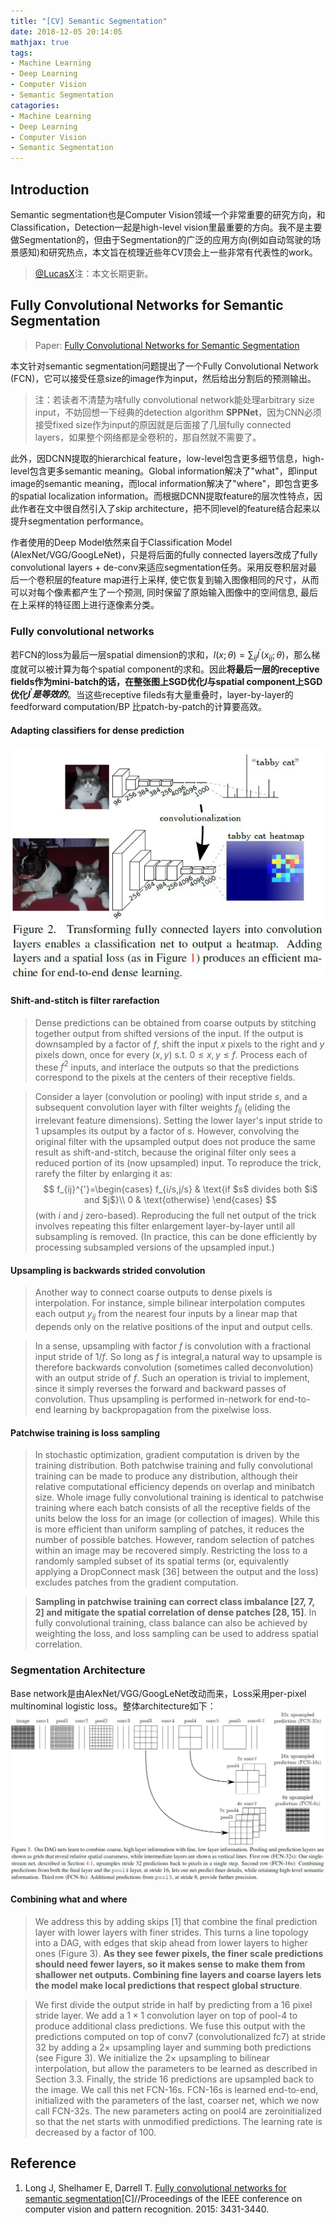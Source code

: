 ```yaml
---
title: "[CV] Semantic Segmentation"
date: 2018-12-05 20:14:05
mathjax: true
tags:
- Machine Learning
- Deep Learning
- Computer Vision
- Semantic Segmentation
catagories:
- Machine Learning
- Deep Learning
- Computer Vision
- Semantic Segmentation
---
```

## Introduction
Semantic segmentation也是Computer Vision领域一个非常重要的研究方向，和Classification，Detection一起是high-level vision里最重要的方向。我不是主要做Segmentation的，但由于Segmentation的广泛的应用方向(例如自动驾驶的场景感知)和研究热点，本文旨在梳理近些年CV顶会上一些非常有代表性的work。

> [@LucasX](https://www.zhihu.com/people/xulu-0620/activities)注：本文长期更新。

## Fully Convolutional Networks for Semantic Segmentation
> Paper: [Fully Convolutional Networks for Semantic Segmentation](http://openaccess.thecvf.com/content_cvpr_2015/papers/Long_Fully_Convolutional_Networks_2015_CVPR_paper.pdf)

本文针对semantic segmentation问题提出了一个Fully Convolutional Network (FCN)，它可以接受任意size的image作为input，然后给出分割后的预测输出。
> 注：若读者不清楚为啥fully convolutional network能处理arbitrary size input，不妨回想一下经典的detection algorithm **SPPNet**，因为CNN必须接受fixed size作为input的原因就是后面接了几层fully connected layers，如果整个网络都是全卷积的，那自然就不需要了。

此外，因DCNN提取的hierarchical feature，low-level包含更多细节信息，high-level包含更多semantic meaning。Global information解决了"what"，即input image的semantic meaning，而local information解决了"where"，即包含更多的spatial localization information。而根据DCNN提取feature的层次性特点，因此作者在文中很自然引入了skip architecture，把不同level的feature结合起来以提升segmentation performance。

作者使用的Deep Model依然来自于Classification Model (AlexNet/VGG/GoogLeNet)，只是将后面的fully connected layers改成了fully convolutional layers + de-conv来适应segmentation任务。采用反卷积层对最后一个卷积层的feature map进行上采样, 使它恢复到输入图像相同的尺寸，从而可以对每个像素都产生了一个预测, 同时保留了原始输入图像中的空间信息, 最后在上采样的特征图上进行逐像素分类。

### Fully convolutional networks
若FCN的loss为最后一层spatial dimension的求和，$l(x;\theta)=\sum_{ij}l^{'}(x_{ij};\theta)$，那么梯度就可以被计算为每个spatial component的求和。因此**将最后一层的receptive fields作为mini-batch的话，在整张图上SGD优化$l$与spatial component上SGD优化$l^{'}是等效的$**。当这些receptive fileds有大量重叠时，layer-by-layer的feedforward computation/BP 比patch-by-patch的计算要高效。

#### Adapting classifiers for dense prediction
![Convert to FCN](https://raw.githubusercontent.com/lucasxlu/blog/master/source/_posts/cv-segmentation/convert_to_fcn.jpg)

#### Shift-and-stitch is filter rarefaction
> Dense predictions can be obtained from coarse outputs
by stitching together output from shifted versions of the input. If the output is downsampled by a factor of $f$, shift the input $x$ pixels to the right and $y$ pixels down, once for every $(x, y)$ s.t. $0\leq x, y \leq f$. Process each of these $f^2$ inputs, and interlace the outputs so that the predictions correspond to the pixels at the centers of their receptive fields.

> Consider a layer (convolution or pooling) with input stride
$s$, and a subsequent convolution layer with filter weights
$f_{ij}$ (eliding the irrelevant feature dimensions). Setting the lower layer's input stride to 1 upsamples its output by a
factor of $s$. However, convolving the original filter with
the upsampled output does not produce the same result as
shift-and-stitch, because the original filter only sees a reduced portion of its (now upsampled) input. To reproduce the trick, rarefy the filter by enlarging it as:
$$
f_{ij}^{'}=\begin{cases}
    f_{i/s,j/s} & \text{if $s$ divides both $i$ and $j$}\\
    0 & \text{otherwise}
\end{cases}
$$
> (with $i$ and $j$ zero-based). Reproducing the full net output
of the trick involves repeating this filter enlargement layer-by-layer until all subsampling is removed. (In practice, this can be done efficiently by processing subsampled versions
of the upsampled input.)

#### Upsampling is backwards strided convolution
> Another way to connect coarse outputs to dense pixels
is interpolation. For instance, simple bilinear interpolation
computes each output $y_{ij}$ from the nearest four inputs by a
linear map that depends only on the relative positions of the
input and output cells.

> In a sense, upsampling with factor $f$ is convolution with
a fractional input stride of $1/f$. So long as $f$ is integral,a natural way to upsample is therefore backwards convolution
(sometimes called deconvolution) with an output stride of
$f$. Such an operation is trivial to implement, since it simply
reverses the forward and backward passes of convolution.
Thus upsampling is performed in-network for end-to-end learning by backpropagation from the pixelwise loss.

#### Patchwise training is loss sampling
> In stochastic optimization, gradient computation is
driven by the training distribution. Both patchwise training
and fully convolutional training can be made to produce
any distribution, although their relative computational
efficiency depends on overlap and minibatch size. Whole
image fully convolutional training is identical to patchwise
training where each batch consists of all the receptive fields
of the units below the loss for an image (or collection of
images). While this is more efficient than uniform sampling
of patches, it reduces the number of possible batches. However,
random selection of patches within an image may be
recovered simply. Restricting the loss to a randomly sampled
subset of its spatial terms (or, equivalently applying a
DropConnect mask [36] between the output and the loss) excludes patches from the gradient computation.

> **Sampling in patchwise training can correct class imbalance
[27, 7, 2] and mitigate the spatial correlation of dense
patches [28, 15]**. In fully convolutional training, class balance can also be achieved by weighting the loss, and loss sampling can be used to address spatial correlation.

### Segmentation Architecture
Base network是由AlexNet/VGG/GoogLeNet改动而来，Loss采用per-pixel multinominal logistic loss。整体architecture如下：
![DAG Nets in FCN](https://raw.githubusercontent.com/lucasxlu/blog/master/source/_posts/cv-segmentation/dag_nets_fcn.jpg)

#### Combining what and where
> We address this by adding skips [1] that combine the
final prediction layer with lower layers with finer strides.
This turns a line topology into a DAG, with edges that skip
ahead from lower layers to higher ones (Figure 3). **As they
see fewer pixels, the finer scale predictions should need
fewer layers, so it makes sense to make them from shallower
net outputs. Combining fine layers and coarse layers lets the
model make local predictions that respect global structure**.

> We first divide the output stride in half by predicting
from a 16 pixel stride layer. We add a $1\times 1$ convolution
layer on top of pool-4 to produce additional class predictions.
We fuse this output with the predictions computed on top of conv7 (convolutionalized fc7) at stride 32 by adding a $2\times$ upsampling layer and summing both predictions (see Figure 3). We initialize the $2\times$ upsampling to bilinear interpolation, but allow the parameters to be learned as described in Section 3.3. Finally, the stride 16 predictions are upsampled back to the image. We call this net FCN-16s. FCN-16s is learned end-to-end, initialized with
the parameters of the last, coarser net, which we now call
FCN-32s. The new parameters acting on pool4 are zeroinitialized
so that the net starts with unmodified predictions. The learning rate is decreased by a factor of 100.


## Reference
1. Long J, Shelhamer E, Darrell T. [Fully convolutional networks for semantic segmentation](http://openaccess.thecvf.com/content_cvpr_2015/papers/Long_Fully_Convolutional_Networks_2015_CVPR_paper.pdf)[C]//Proceedings of the IEEE conference on computer vision and pattern recognition. 2015: 3431-3440.